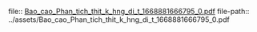 file:: [Bao_cao_Phan_tich_thit_k_hng_di_t_1668881666795_0.pdf](../assets/Bao_cao_Phan_tich_thit_k_hng_di_t_1668881666795_0.pdf)
file-path:: ../assets/Bao_cao_Phan_tich_thit_k_hng_di_t_1668881666795_0.pdf
